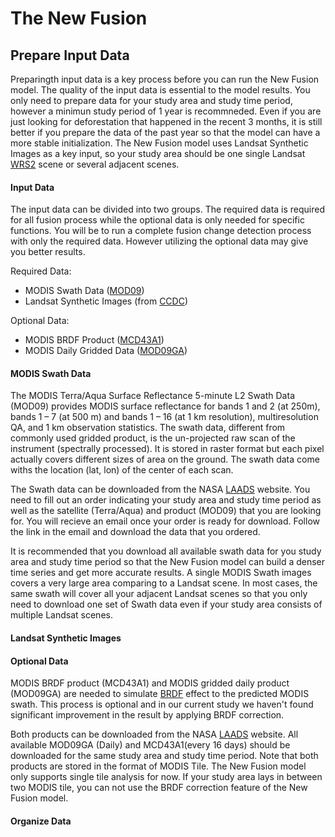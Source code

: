 # The New Fusion
## Prepare Input Data
Preparingth input data is a key process before you can run the New Fusion model. The quality of the input data is essential to the model results. You only need to prepare data for your study area and study time period, however a minimun study period of 1 year is recommneded. Even if you are just looking for deforestation that happened in the recent 3 months, it is still better if you prepare the data of the past year so that the model can have a more stable initialization. The New Fusion model uses Landsat Synthetic Images as a key input, so your study area should be one single Landsat [WRS2](http://landsat.usgs.gov/worldwide_reference_system_WRS.php) scene or several adjacent scenes.

#### Input Data
The input data can be divided into two groups. The required data is required for all fusion process while the optional data is only needed for specific functions. You will be to run a complete fusion change detection process with only the required data. However utilizing the optional data may give you better results.  

Required Data:  
- MODIS Swath Data ([MOD09](http://modis-sr.ltdri.org/guide/MOD09_UserGuide_v1_3.pdf))
- Landsat Synthetic Images (from [CCDC](http://www.sciencedirect.com/science/article/pii/S0034425714000248))

Optional Data:  
- MODIS BRDF Product ([MCD43A1](https://lpdaac.usgs.gov/dataset_discovery/modis/modis_products_table/mcd43a1))
- MODIS Daily Gridded Data ([MOD09GA](https://lpdaac.usgs.gov/dataset_discovery/modis/modis_products_table/mod09ga))

#### MODIS Swath Data
The MODIS Terra/Aqua Surface Reflectance 5-minute L2 Swath Data (MOD09) provides MODIS surface reflectance for bands 1 and 2 (at 250m), bands 1 – 7 (at 500 m) and bands 1 – 16 (at 1 km resolution), multiresolution QA, and 1 km observation statistics. The swath data, different from commonly used gridded product, is the un-projected raw scan of the instrument (spectrally processed). It is stored in raster format but each pixel actually covers different sizes of area on the ground. The swath data come withs the location (lat, lon) of the center of each scan.   

The Swath data can be downloaded from the NASA [LAADS](https://ladsweb.nascom.nasa.gov/data/search.html) website. You need to fill out an order indicating your study area and study time period as well as the satellite (Terra/Aqua) and product (MOD09) that you are looking for. You will recieve an email once your order is ready for download. Follow the link in the email and download the data that you ordered.  

It is recommended that you download all available swath data for you study area and study time period so that the New Fusion model can build a denser time series and get more accurate results. A single MODIS Swath images covers a very large area comparing to a Landsat scene. In most cases, the same swath will cover all your adjacent Landsat scenes so that you only need to download one set of Swath data even if your study area consists of multiple Landsat scenes.   

#### Landsat Synthetic Images


#### Optional Data
MODIS BRDF product (MCD43A1) and MODIS gridded daily product (MOD09GA) are needed to simulate [BRDF](http://www.sciencedirect.com/science/article/pii/S0034425702000913) effect to the predicted MODIS swath. This process is optional and in our current study we haven't found significant improvement in the result by applying BRDF correction.  

Both products can be downloaded from the NASA [LAADS](https://ladsweb.nascom.nasa.gov/data/search.html) website. All available MOD09GA (Daily) and MCD43A1(every 16 days) should be downloaded for the same study area and study time period. Note that both products are stored in the format of MODIS Tile. The New Fusion model only supports single tile analysis for now. If your study area lays in between two MODIS tile, you can not use the BRDF correction feature of the New Fusion model.

#### Organize Data




